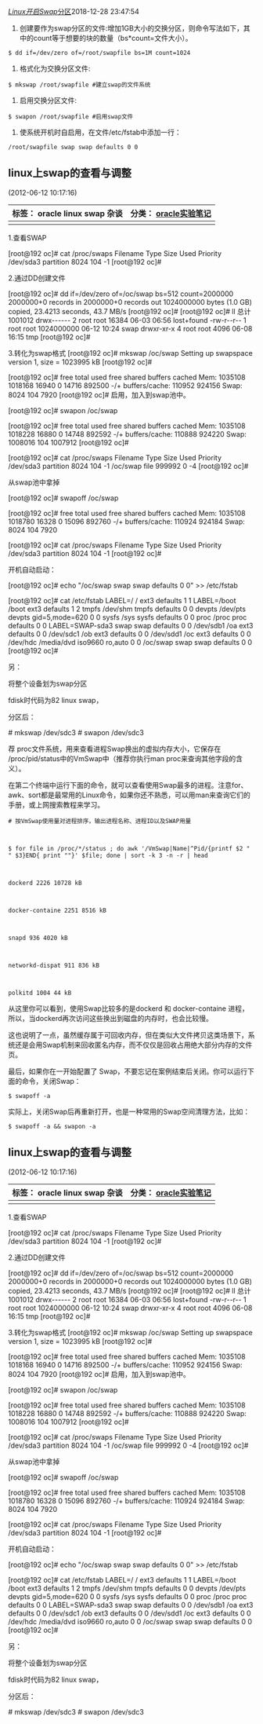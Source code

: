 [*Linux开启Swap*分区](https://blog.csdn.net/hanziyuan08/article/details/85291719)2018-12-28 23:47:54

1. 创建要作为swap分区的文件:增加1GB大小的交换分区，则命令写法如下，其中的count等于想要的块的数量（bs*count=文件大小）。

```shell
$ dd if=/dev/zero of=/root/swapfile bs=1M count=1024
```

1. 格式化为交换分区文件:

```shell
$ mkswap /root/swapfile #建立swap的文件系统
```

1. 启用交换分区文件:

```shell
$ swapon /root/swapfile #启用swap文件
```

1. 使系统开机时自启用，在文件/etc/fstab中添加一行：

```shell
/root/swapfile swap swap defaults 0 0
```

## linux上swap的查看与调整

 (2012-06-12 10:17:16)

| 标签： oracle linux swap 杂谈 | 分类： [oracle实验笔记](http://blog.sina.com.cn/s/articlelist_1835947255_3_1.html) |
| ----------------------------- | ------------------------------------------------------------ |
|                               |                                                              |

1.查看SWAP

[root@192 oc]# cat /proc/swaps
Filename                Type      Size  Used  Priority
/dev/sda3               partition   8024  104  -1
[root@192 oc]#

 

2.通过DD创建文件

[root@192 oc]# dd if=/dev/zero of=/oc/swap bs=512 count=2000000
2000000+0 records in
2000000+0 records out
1024000000 bytes (1.0 GB) copied, 23.4213 seconds, 43.7 MB/s
[root@192 oc]#
[root@192 oc]# ll
总计 1001012
drwx------ 2 root root   16384 06-03 06:56 lost+found
-rw-r--r-- 1 root root 1024000000 06-12 10:24 swap
drwxr-xr-x 4 root root   4096 06-08 16:15 tmp
[root@192 oc]#

3.转化为swap格式
[root@192 oc]# mkswap /oc/swap
Setting up swapspace version 1, size = 1023995 kB
[root@192 oc]#

[root@192 oc]# free
      total   used   free  shared  buffers  cached
Mem:   1035108  1018168   16940     0   14716  892500
-/+ buffers/cache:  110952  924156
Swap:    8024    104   7920
[root@192 oc]#
启用，加入到swap池中。

[root@192 oc]# swapon /oc/swap

[root@192 oc]# free
      total   used   free  shared  buffers  cached
Mem:   1035108  1018228   16880     0   14748  892592
-/+ buffers/cache:  110888  924220
Swap:   1008016    104  1007912
[root@192 oc]#

 

[root@192 oc]# cat /proc/swaps
Filename                Type      Size  Used  Priority
/dev/sda3               partition   8024  104  -1
/oc/swap                file      999992 0   -4
[root@192 oc]#

 

从swap池中拿掉

[root@192 oc]# swapoff /oc/swap

[root@192 oc]# free
      total   used   free  shared  buffers  cached
Mem:   1035108  1018780   16328     0   15096  892760
-/+ buffers/cache:  110924  924184
Swap:    8024    104   7920

[root@192 oc]# cat /proc/swaps
Filename                Type      Size  Used  Priority
/dev/sda3               partition   8024  104  -1
[root@192 oc]#

 

开机自动启动：

[root@192 oc]# echo "/oc/swap swap swap defaults 0 0" >> /etc/fstab

[root@192 oc]# cat /etc/fstab
LABEL=/        /           ext3  defaults    1 1
LABEL=/boot      /boot         ext3  defaults    1 2
tmpfs         /dev/shm        tmpfs defaults    0 0
devpts         /dev/pts        devpts gid=5,mode=620 0 0
sysfs         /sys          sysfs defaults    0 0
proc          /proc         proc  defaults    0 0
LABEL=SWAP-sda3    swap          swap  defaults    0 0
/dev/sdb1   /oa  ext3  defaults    0 0
/dev/sdc1   /ob  ext3  defaults    0 0
/dev/sdd1   /oc  ext3  defaults    0 0
/dev/hdc    /media/dvd   iso9660 ro,auto 0 0
/oc/swap swap swap defaults 0 0
[root@192 oc]#

 

另：

将整个设备划为swap分区

fdisk时代码为82 linux swap，

分区后：

\# mkswap /dev/sdc3
\# swapon /dev/sdc3

荐 proc文件系统，用来查看进程Swap换出的虚拟内存大小，它保存在 /proc/pid/status中的VmSwap中（推荐你执行man proc来查询其他字段的含义）。

在第二个终端中运行下面的命令，就可以查看使用Swap最多的进程。注意for、awk、sort都是最常用的Linux命令，如果你还不熟悉，可以用man来查询它们的手册，或上网搜索教程来学习。

```
# 按VmSwap使用量对进程排序，输出进程名称、进程ID以及SWAP用量



$ for file in /proc/*/status ; do awk '/VmSwap|Name|^Pid/{printf $2 " " $3}END{ print ""}' $file; done | sort -k 3 -n -r | head



dockerd 2226 10728 kB



docker-containe 2251 8516 kB



snapd 936 4020 kB



networkd-dispat 911 836 kB



polkitd 1004 44 kB
```

从这里你可以看到，使用Swap比较多的是dockerd 和 docker-containe 进程，所以，当dockerd再次访问这些换出到磁盘的内存时，也会比较慢。

这也说明了一点，虽然缓存属于可回收内存，但在类似大文件拷贝这类场景下，系统还是会用Swap机制来回收匿名内存，而不仅仅是回收占用绝大部分内存的文件页。

最后，如果你在一开始配置了 Swap，不要忘记在案例结束后关闭。你可以运行下面的命令，关闭Swap：

```
$ swapoff -a
```

实际上，关闭Swap后再重新打开，也是一种常用的Swap空间清理方法，比如：

```
$ swapoff -a && swapon -a 
```

## linux上swap的查看与调整

 (2012-06-12 10:17:16)

| 标签： oracle linux swap 杂谈 | 分类： [oracle实验笔记](http://blog.sina.com.cn/s/articlelist_1835947255_3_1.html) |
| ----------------------------- | ------------------------------------------------------------ |
|                               |                                                              |

1.查看SWAP

[root@192 oc]# cat /proc/swaps
Filename                Type      Size  Used  Priority
/dev/sda3               partition   8024  104  -1
[root@192 oc]#

 

2.通过DD创建文件

[root@192 oc]# dd if=/dev/zero of=/oc/swap bs=512 count=2000000
2000000+0 records in
2000000+0 records out
1024000000 bytes (1.0 GB) copied, 23.4213 seconds, 43.7 MB/s
[root@192 oc]#
[root@192 oc]# ll
总计 1001012
drwx------ 2 root root   16384 06-03 06:56 lost+found
-rw-r--r-- 1 root root 1024000000 06-12 10:24 swap
drwxr-xr-x 4 root root   4096 06-08 16:15 tmp
[root@192 oc]#

3.转化为swap格式
[root@192 oc]# mkswap /oc/swap
Setting up swapspace version 1, size = 1023995 kB
[root@192 oc]#

[root@192 oc]# free
      total   used   free  shared  buffers  cached
Mem:   1035108  1018168   16940     0   14716  892500
-/+ buffers/cache:  110952  924156
Swap:    8024    104   7920
[root@192 oc]#
启用，加入到swap池中。

[root@192 oc]# swapon /oc/swap

[root@192 oc]# free
      total   used   free  shared  buffers  cached
Mem:   1035108  1018228   16880     0   14748  892592
-/+ buffers/cache:  110888  924220
Swap:   1008016    104  1007912
[root@192 oc]#

 

[root@192 oc]# cat /proc/swaps
Filename                Type      Size  Used  Priority
/dev/sda3               partition   8024  104  -1
/oc/swap                file      999992 0   -4
[root@192 oc]#

 

从swap池中拿掉

[root@192 oc]# swapoff /oc/swap

[root@192 oc]# free
      total   used   free  shared  buffers  cached
Mem:   1035108  1018780   16328     0   15096  892760
-/+ buffers/cache:  110924  924184
Swap:    8024    104   7920

[root@192 oc]# cat /proc/swaps
Filename                Type      Size  Used  Priority
/dev/sda3               partition   8024  104  -1
[root@192 oc]#

 

开机自动启动：

[root@192 oc]# echo "/oc/swap swap swap defaults 0 0" >> /etc/fstab

[root@192 oc]# cat /etc/fstab
LABEL=/        /           ext3  defaults    1 1
LABEL=/boot      /boot         ext3  defaults    1 2
tmpfs         /dev/shm        tmpfs defaults    0 0
devpts         /dev/pts        devpts gid=5,mode=620 0 0
sysfs         /sys          sysfs defaults    0 0
proc          /proc         proc  defaults    0 0
LABEL=SWAP-sda3    swap          swap  defaults    0 0
/dev/sdb1   /oa  ext3  defaults    0 0
/dev/sdc1   /ob  ext3  defaults    0 0
/dev/sdd1   /oc  ext3  defaults    0 0
/dev/hdc    /media/dvd   iso9660 ro,auto 0 0
/oc/swap swap swap defaults 0 0
[root@192 oc]#

 

另：

将整个设备划为swap分区

fdisk时代码为82 linux swap，

分区后：

\# mkswap /dev/sdc3
\# swapon /dev/sdc3

 